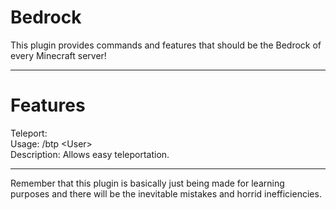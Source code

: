 
# Bedrock



This plugin provides commands and features that should be the Bedrock of every Minecraft server!

***
# Features

Teleport: <br />
	Usage: /btp \<User\> <br />
	Description: Allows easy teleportation. <br />


***
Remember that this plugin is basically just being made for learning purposes and there will be the inevitable mistakes and horrid inefficiencies.